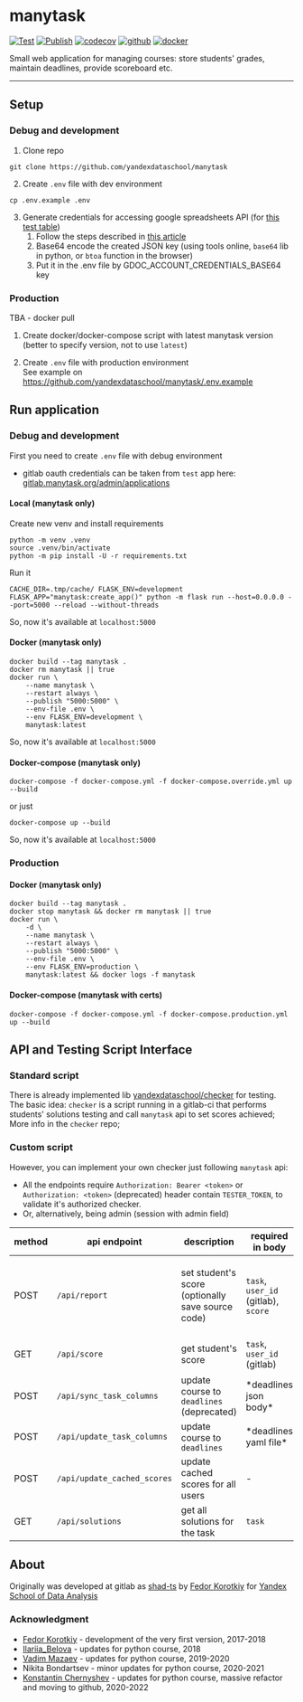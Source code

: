 # manytask

[![Test](https://github.com/yandexdataschool/manytask/actions/workflows/test.yml/badge.svg)](https://github.com/yandexdataschool/manytask/actions/workflows/test.yml)
[![Publish](https://github.com/yandexdataschool/manytask/actions/workflows/publish.yml/badge.svg)](https://github.com/yandexdataschool/manytask/actions/workflows/publish.yml)
[![codecov](https://codecov.io/gh/yandexdataschool/manytask/branch/main/graph/badge.svg?token=3F9J850FX2)](https://codecov.io/gh/yandexdataschool/manytask)
[![github](https://img.shields.io/github/v/release/yandexdataschool/manytask?logo=github&display_name=tag&sort=semver)](https://github.com/yandexdataschool/manytask/releases)
[![docker](https://img.shields.io/docker/v/yandexdataschool/manytask?label=docker&logo=docker&sort=semver)](https://hub.docker.com/yandexdataschool/manytask?sort=semver)


Small web application for managing courses: store students' grades, maintain deadlines, provide scoreboard etc.

---

## Setup

### Debug and development 

1. Clone repo
```shell
git clone https://github.com/yandexdataschool/manytask
```

2. Create `.env` file with dev environment
```shell
cp .env.example .env
```

3. Generate credentials for accessing google spreadsheets API (for [this test table](https://docs.google.com/spreadsheets/d/1cRah9NC5Nl7_NyzttC3Q5BtrnbdO6KyaG7gx5ZGusTM/edit#gid=0))
    1. Follow the steps described in [this article](https://medium.com/@a.marenkov/how-to-get-credentials-for-google-sheets-456b7e88c430)
    2. Base64 encode the created JSON key (using tools online, `base64` lib in python, or `btoa` function in the browser)
    3. Put it in the .env file by GDOC_ACCOUNT_CREDENTIALS_BASE64 key

### Production

TBA - docker pull

1. Create docker/docker-compose script with latest manytask version
   (better to specify version, not to use `latest`) 

3. Create `.env` file with production environment  
   See example on https://github.com/yandexdataschool/manytask/.env.example


## Run application

### Debug and development 

First you need to create `.env` file with debug environment

* gitlab oauth credentials can be taken from `test` app here: [gitlab.manytask.org/admin/applications](https://gitlab.manytask.org/admin/applications/)


#### Local (manytask only)

Create new venv and install requirements 
```shell
python -m venv .venv
source .venv/bin/activate
python -m pip install -U -r requirements.txt
```
Run it
```shell
CACHE_DIR=.tmp/cache/ FLASK_ENV=development FLASK_APP="manytask:create_app()" python -m flask run --host=0.0.0.0 --port=5000 --reload --without-threads
```

So, now it's available at `localhost:5000`

#### Docker (manytask only)
```shell
docker build --tag manytask .
docker rm manytask || true
docker run \
    --name manytask \
    --restart always \
    --publish "5000:5000" \
    --env-file .env \
    --env FLASK_ENV=development \
    manytask:latest
```

So, now it's available at `localhost:5000` 


#### Docker-compose (manytask only)
```shell
docker-compose -f docker-compose.yml -f docker-compose.override.yml up --build
```
or just
```shell
docker-compose up --build
```

So, now it's available at `localhost:5000` 


### Production 

#### Docker (manytask only)
```shell
docker build --tag manytask .
docker stop manytask && docker rm manytask || true
docker run \
    -d \
    --name manytask \
    --restart always \
    --publish "5000:5000" \
    --env-file .env \
    --env FLASK_ENV=production \
    manytask:latest && docker logs -f manytask
```


#### Docker-compose (manytask with certs)
```shell
docker-compose -f docker-compose.yml -f docker-compose.production.yml up --build
```



## API and Testing Script Interface 

### Standard script 

There is already implemented lib [yandexdataschool/checker](https://github.com/yandexdataschool/checker) for testing.  
The basic idea: `checker` is a script running in a gitlab-ci that performs students' solutions testing and call `manytask` api to set scores achieved;
More info in the `checker` repo;

### Custom script 
However, you can implement your own checker just following `manytask` api:

* All the endpoints require `Authorization: Bearer <token>` or `Authorization: <token>` (deprecated) header contain `TESTER_TOKEN`, to validate it's authorized checker. 
* Or, alternatively, being admin (session with admin field) 
  
| method | api endpoint                | description                                       | required in body                                             | optional in body                                                                           | return                                                               |
|--------|-----------------------------|---------------------------------------------------|--------------------------------------------------------------|--------------------------------------------------------------------------------------------|----------------------------------------------------------------------|
| POST   | `/api/report`               | set student's score (optionally save source code) | `task`, `user_id` (gitlab), `score`                          | `check_deadline`, `commit_time` (`%Y-%m-%d %H:%M:%S%z`), multipart/form-data source files  | `user_id`, `username`, `task`, `score`, `commit_time`, `submit_time` |
| GET    | `/api/score`                | get student's score                               | `task`, `user_id` (gitlab)                                   | -                                                                                          | `user_id`, `username`, `task`, `score`                               |
| POST   | `/api/sync_task_columns`    | update course to `deadlines` (deprecated)         | \*deadlines json body\*                                      | -                                                                                          | -                                                                    |
| POST   | `/api/update_task_columns`  | update course to `deadlines`                      | \*deadlines yaml file\*                                      | -                                                                                          | -                                                                    |
| POST   | `/api/update_cached_scores` | update cached scores for all users                | -                                                            | -                                                                                          | -                                                                    |
| GET    | `/api/solutions`            | get all solutions for the task                    | `task`                                                       | -                                                                                          | zip archive file with solutions                                      |


## About

Originally was developed at gitlab as [shad-ts](https://gitlab.com/slon/shad-ts/) by [Fedor Korotkiy](https://github.com/slon) for [Yandex School of Data Analysis](https://yandexdataschool.com/) 

### Acknowledgment 

* [Fedor Korotkiy](https://github.com/slon) - development of the very first version, 2017-2018
* [Ilariia_Belova](https://github.com/jhilary) - updates for python course, 2018
* [Vadim Mazaev](https://github.com/GreenRiverRUS) - updates for python course, 2019-2020
* Nikita Bondartsev - minor updates for python course, 2020-2021
* [Konstantin Chernyshev](https://github.com/k4black) - updates for python course, massive refactor and moving to github, 2020-2022
